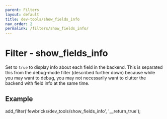 ```yaml
---
parent: Filters
layout: default
title: dev-tools/show_fields_info
nav_order: 2
permalink: /filters/show_fields_info/
---
```


# Filter - show_fields_info

Set to `true` to display info about each field in the backend.
This is separated this from the debug-mode filter (described further down) because while you may want to debug, you
may not necessarily want to clutter the backend with field info at the same time.

## Example

add_filter('fewbricks/dev_tools/show_fields_info', '__return_true');
